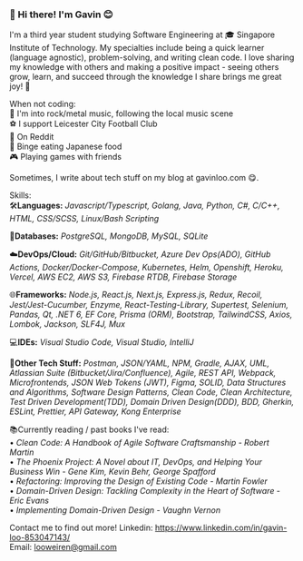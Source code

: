 ### 👋 Hi there! I'm Gavin :blush:

I'm a third year student studying Software Engineering at 🎓 Singapore Institute of Technology. My specialties include being a quick learner (language agnostic), problem-solving, and writing clean code.  I love sharing my knowledge with others and making a positive impact - seeing others grow, learn, and succeed through the knowledge I share brings me great joy! 🌱

When not coding:<br/>
🎸 I'm into rock/metal music, following the local music scene<br/>
⚽ I support Leicester City Football Club<br/>
📱 On Reddit<br/>
🍣 Binge eating Japanese food<br/>
🎮 Playing games with friends<br/>

Sometimes, I write about tech stuff on my blog at gavinloo.com 😋.

Skills:<br/>
🛠<b>Languages:</b> <i>Javascript/Typescript, Golang, Java, Python, C#, C/C++, HTML, CSS/SCSS, Linux/Bash Scripting</i>

💾<b>Databases:</b> <i>PostgreSQL, MongoDB, MySQL, SQLite</i>

☁️<b>DevOps/Cloud:</b> <i>Git/GitHub/Bitbucket, Azure Dev Ops(ADO), GitHub Actions, Docker/Docker-Compose, Kubernetes, Helm, Openshift, Heroku, Vercel, AWS EC2, AWS S3, Firebase RTDB, Firebase Storage</i>

🌐<b>Frameworks:</b> <i>Node.js, React.js, Next.js, Express.js, Redux, Recoil, Jest/Jest-Cucumber, Enzyme, React-Testing-Library, Supertest, Selenium, Pandas, Qt, .NET 6, EF Core, Prisma (ORM), Bootstrap, TailwindCSS, Axios, Lombok, Jackson, SLF4J, Mux</i>

💻<b>IDEs:</b> <i>Visual Studio Code, Visual Studio, IntelliJ</i>

🔧<b>Other Tech Stuff:</b> <i>Postman, JSON/YAML, NPM, Gradle, AJAX, UML, Atlassian Suite (Bitbucket/Jira/Confluence), Agile, REST API, Webpack, Microfrontends, JSON Web Tokens (JWT), Figma, SOLID, Data Structures and Algorithms, Software Design Patterns, Clean Code, Clean Architecture, Test Driven Development(TDD), Domain Driven Design(DDD), BDD, Gherkin, ESLint, Prettier, API Gateway, Kong Enterprise</i>

📚Currently reading / past books I've read:<br/>
• <i>Clean Code: A Handbook of Agile Software Craftsmanship - Robert Martin<br/></i>
• <i>The Phoenix Project: A Novel about IT, DevOps, and Helping Your Business Win - Gene Kim, Kevin Behr, George Spafford<br/></i>
• <i>Refactoring: Improving the Design of Existing Code - Martin Fowler<br/></i>
• <i>Domain-Driven Design: Tackling Complexity in the Heart of Software - Eric Evans<br/></i>
• <i>Implementing Domain-Driven Design - Vaughn Vernon<br/></i>

Contact me to find out more!
Linkedin: https://www.linkedin.com/in/gavin-loo-853047143/ <br>
Email: looweiren@gmail.com

